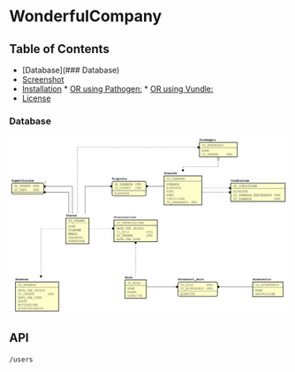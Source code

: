 # WonderfulCompany

## Table of Contents

  * [Database](### Database)
  * [Screenshot](#screenshot)
  * [Installation](#installation)
        * [OR using Pathogen:](#or-using-pathogen)
        * [OR using Vundle:](#or-using-vundle)
  * [License](#license)

### Database

<img src="doc/er.jpg"/>

## API
    /users



<!--stackedit_data:
eyJoaXN0b3J5IjpbLTkxOTYyMzE1MiwxODk3MjQwODMxLC0xND
I3NTc4Mzg4LDc2Njc1MDc1MSwxNjI1OTEzODc0LDEwOTE3MTQ4
NDQsMTE1MTkxMDA0NSwtMjQ4NDY4MjEzLDI3MDYyNjY2OCwtMT
MyODUzMDI0Nyw2NzAxNDE5NTMsLTk5NTgyODU1NywtNTgzMDYy
MjA4LC04NjY1ODQ3NjcsOTYyMzkxODQzLDEzNzMyODc3MjksMT
EzNTcwNzgyNywtMTYyOTg1MDU2Nyw4MDY4NTMxNzRdfQ==
-->